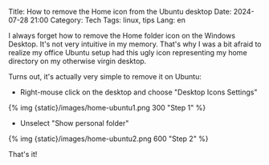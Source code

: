 Title: How to remove the Home icon from the Ubuntu desktop
Date: 2024-07-28 21:00
Category: Tech
Tags: linux, tips
Lang: en

I always forget how to remove the Home folder icon on the Windows Desktop. It's not very intuitive in my memory. That's why I was a bit afraid to realize my office Ubuntu setup had this ugly icon representing my home directory on my otherwise virgin desktop.

Turns out, it's actually very simple to remove it on Ubuntu:

* Right-mouse click on the desktop and choose "Desktop Icons Settings"

{% img {static}/images/home-ubuntu1.png 300 "Step 1" %}

* Unselect "Show personal folder"

{% img {static}/images/home-ubuntu2.png 600 "Step 2" %}

That's it!